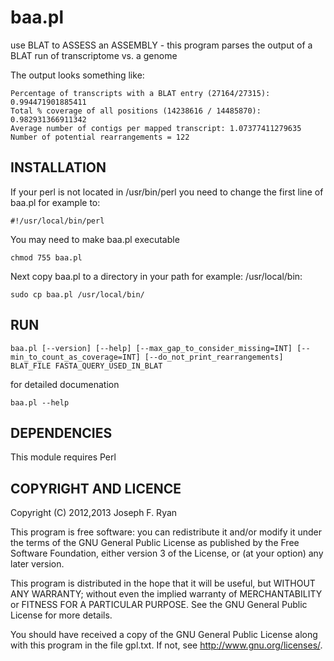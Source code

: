 baa.pl
======

use BLAT to ASSESS an ASSEMBLY - this program parses the output of a BLAT run of transcriptome vs. a genome

The output looks something like:

    Percentage of transcripts with a BLAT entry (27164/27315): 0.994471901885411
    Total % coverage of all positions (14238616 / 14485870): 0.982931366911342
    Average number of contigs per mapped transcript: 1.07377411279635
    Number of potential rearrangements = 122

INSTALLATION
------------

If your perl is not located in /usr/bin/perl 
you need to change the first line of baa.pl
for example to:

    #!/usr/local/bin/perl

You may need to make baa.pl executable

    chmod 755 baa.pl

Next copy baa.pl to a directory in your path
for example: /usr/local/bin:

    sudo cp baa.pl /usr/local/bin/

RUN
---

    baa.pl [--version] [--help] [--max_gap_to_consider_missing=INT] [--min_to_count_as_coverage=INT] [--do_not_print_rearrangements] BLAT_FILE FASTA_QUERY_USED_IN_BLAT

for detailed documenation

    baa.pl --help

DEPENDENCIES
------------

This module requires Perl

COPYRIGHT AND LICENCE
------------

Copyright (C) 2012,2013 Joseph F. Ryan

This program is free software: you can redistribute it and/or modify
it under the terms of the GNU General Public License as published by
the Free Software Foundation, either version 3 of the License, or
(at your option) any later version.

This program is distributed in the hope that it will be useful,
but WITHOUT ANY WARRANTY; without even the implied warranty of
MERCHANTABILITY or FITNESS FOR A PARTICULAR PURPOSE.  See the
GNU General Public License for more details.

You should have received a copy of the GNU General Public License
along with this program in the file gpl.txt.  If not, see
http://www.gnu.org/licenses/.

